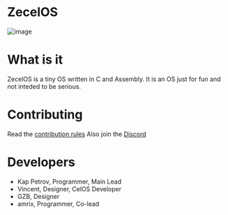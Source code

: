 # ZecelOS
![image](https://github.com/KapPetrovTheGuy/ZecelOS/assets/123942802/0aef9f14-0cde-4551-90a6-dbfa2b8ac97c)

# What is it
ZecelOS is a tiny OS written in C and Assembly.
It is an OS just for fun and not inteded to be
serious.

# Contributing
Read the [contribution rules](doc/CONTRIBUTING.md)
Also join the [Discord](https://discord.gg/XKJHHJe5cj)

# Developers
* Kap Petrov, Programmer, Main Lead
* Vincent, Designer, CelOS Developer
* GZB, Designer
* amrix, Programmer, Co-lead
